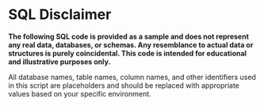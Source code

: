 # SQL Disclaimer

**The following SQL code is provided as a sample and does not represent any real data, databases, or schemas. Any resemblance to actual data or structures is purely coincidental. This code is intended for educational and illustrative purposes only.**

All database names, table names, column names, and other identifiers used in this script are placeholders and should be replaced with appropriate values based on your specific environment.
